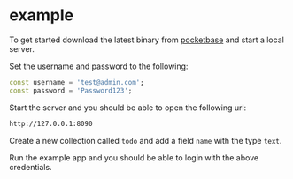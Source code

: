 # example

To get started download the latest binary from [pocketbase](https://pocketbase.io/docs/) and start a local server.

Set the username and password to the following:

```dart
const username = 'test@admin.com';
const password = 'Password123';
```

Start the server and you should be able to open the following url:

```bash
http://127.0.0.1:8090
```

Create a new collection called `todo` and add a field `name` with the type `text`.

Run the example app and you should be able to login with the above credentials.
